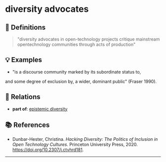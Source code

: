 # diversity advocates

## 📖 Definitions

> "diversity advocates in open-technology projects critique mainstream opentechnology communities through acts of production"

## 💡 Examples

- "is a discourse community marked by its subordinate status to,

and some degree of exclusion by, a wider, dominant public" (Fraser 1990).

## 🔗 Relations

- **part of**: [epistemic diversity](./epistemic-diversity.md)

## 📚 References

- Dunbar-Hester, Christina. _Hacking Diversity: The Politics of Inclusion in Open Technology Cultures._ Princeton University Press, 2020. https://doi.org/10.2307/j.ctvhrd181.

---

<script src="https://giscus.app/client.js"
                data-repo="natesheehan/conceptcartography"
                data-repo-id="R_kgDOPB5QiQ"
                data-category="General"
                data-category-id="DIC_kwDOPB5Qic4CsAxd"
                data-mapping="pathname"
                data-strict="0"
                data-reactions-enabled="1"
                data-emit-metadata="0"
                data-input-position="bottom"
                data-theme="catppuccin_mocha"
                data-lang="en"
                crossorigin="anonymous"
                async>
        </script>
        
